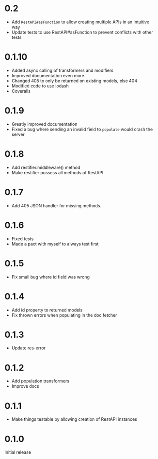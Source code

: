 0.2
=====
* Add `RestAPI#asFunction` to allow creating multiple APIs in an intuitive way
* Update tests to use RestAPI#asFunction to prevent conflicts with other tests

0.1.10
=====
* Added async calling of transformers and modifiers
* Improved documentation even more
* Changed 405 to only be returned on existing models, else 404
* Modified code to use lodash
* Coveralls

0.1.9
=====
* Greatly improved documentation
* Fixed a bug where sending an invalid field to `populate` would crash the server

0.1.8
=====
* Add restifier.middleware() method
* Make restifier possess all methods of RestAPI

0.1.7
=====
* Add 405 JSON handler for missing methods.

0.1.6
=====
* Fixed tests
* Made a pact with myself to always test first

0.1.5
=====
* Fix small bug where id field was wrong

0.1.4
=====
* Add id property to returned models
* Fix thrown errors when populating in the doc fetcher

0.1.3
=====
* Update res-error

0.1.2
=====
* Add population transformers
* Improve docs

0.1.1
=====
* Make things testable by allowing creation of RestAPI instances

0.1.0
=====

Initial release
